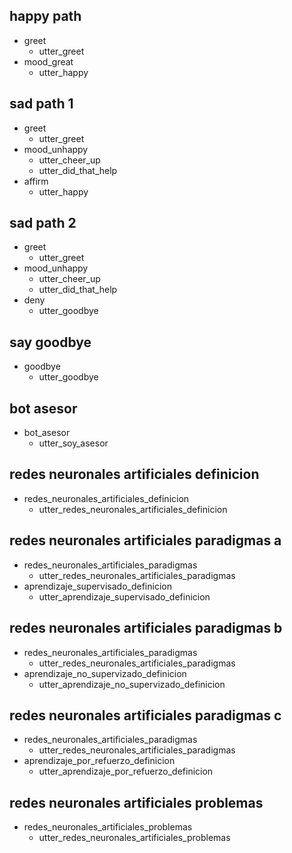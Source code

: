 ## happy path
* greet
  - utter_greet
* mood_great
  - utter_happy

## sad path 1
* greet
  - utter_greet
* mood_unhappy
  - utter_cheer_up
  - utter_did_that_help
* affirm
  - utter_happy

## sad path 2
* greet
  - utter_greet
* mood_unhappy
  - utter_cheer_up
  - utter_did_that_help
* deny
  - utter_goodbye

## say goodbye
* goodbye
  - utter_goodbye

## bot asesor
* bot_asesor
  - utter_soy_asesor

## redes neuronales artificiales definicion
* redes_neuronales_artificiales_definicion
  - utter_redes_neuronales_artificiales_definicion

## redes neuronales artificiales paradigmas a
* redes_neuronales_artificiales_paradigmas
  - utter_redes_neuronales_artificiales_paradigmas
* aprendizaje_supervisado_definicion
  - utter_aprendizaje_supervisado_definicion

## redes neuronales artificiales paradigmas b
* redes_neuronales_artificiales_paradigmas
  - utter_redes_neuronales_artificiales_paradigmas
* aprendizaje_no_supervizado_definicion
  - utter_aprendizaje_no_supervizado_definicion

## redes neuronales artificiales paradigmas c
* redes_neuronales_artificiales_paradigmas
  - utter_redes_neuronales_artificiales_paradigmas
* aprendizaje_por_refuerzo_definicion
  - utter_aprendizaje_por_refuerzo_definicion

## redes neuronales artificiales problemas
* redes_neuronales_artificiales_problemas
  - utter_redes_neuronales_artificiales_problemas